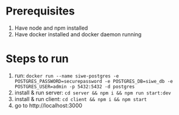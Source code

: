 # Prerequisites
1. Have node and npm installed
2. Have docker installed and docker daemon running

# Steps to run
1. run: `docker run --name siwe-postgres -e POSTGRES_PASSWORD=securepassword -e POSTGRES_DB=siwe_db -e POSTGRES_USER=admin -p 5432:5432 -d postgres`
2. install & run server: `cd server && npm i && npm run start:dev`
3. install & run client: `cd client && npm i && npm start`
4. go to http://localhost:3000
